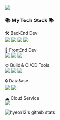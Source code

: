 <img src="https://capsule-render.vercel.app/api?type=waving&color=timeAuto&animation=fadeIn&height=150&section=header&text=hyeon&fontSize=90" />

### 📚 My Tech Stack 📚
🛠 BackEnd Dev
<br>
<img src="https://img.shields.io/badge/Java-007396?style=flat&logo=Java&logoColor=white" />
<img src="https://img.shields.io/badge/Spring-6DB33F?style=flat&logo=Spring&logoColor=white" />
<img src="https://img.shields.io/badge/Spring Boot-6DB33F?style=flat&logo=Spring Boot&logoColor=white" />
<img src="https://img.shields.io/badge/Spring Security-6DB33F?style=flat&logo=Spring Security&logoColor=white" />

🎨 FrontEnd Dev
<br>
<img src="https://img.shields.io/badge/CSS3-1572B6?style=flat&logo=CSS3&logoColor=white" />
<img src="https://img.shields.io/badge/React-61DAFB?style=flat&logo=React&logoColor=black" />
<img src="https://img.shields.io/badge/HTML5-E34F26?style=flat&logo=HTML5&logoColor=white" /> 

⚙ Build & CI/CD Tools
<br>
<img src="https://img.shields.io/badge/Gradle-02303A?style=flat&logo=Gradle&logoColor=white" />
<img src="https://img.shields.io/badge/jenkins-D24939?style=flat&logo=jenkins&logoColor=white" />
<img src="https://img.shields.io/badge/docker-2496ED?style=flat&logo=docker&logoColor=white" />  

🔒 DataBase
<br>
<img src="https://img.shields.io/badge/Oracle-F80000?style=flat&logo=Oracle&logoColor=white" />
<img src="https://img.shields.io/badge/dbeaver-382923?style=flat&logo=dbeaver&logoColor=white" />  

☁ Cloud Service
<br>
<img src="https://img.shields.io/badge/AWS-232F3E?style=flat&logo=amazonwebservices&logoColor=white" />

![hyeon12's github stats](https://github-readme-stats.vercel.app/api?username=hyeon12&show_icons=true&theme=tokyonight)
